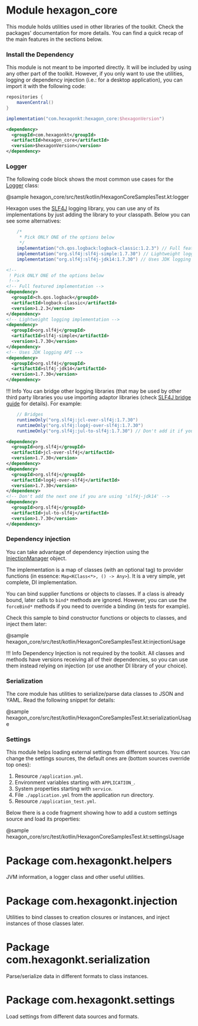 
# Module hexagon_core

This module holds utilities used in other libraries of the toolkit. Check the packages'
documentation for more details. You can find a quick recap of the main features in the sections
below.

### Install the Dependency

This module is not meant to be imported directly. It will be included by using any other part of the
toolkit. However, if you only want to use the utilities, logging or dependency injection (i.e.: for
a desktop application), you can import it with the following code:

```groovy tab="build.gradle"
repositories {
    mavenCentral()
}

implementation("com.hexagonkt:hexagon_core:$hexagonVersion")
```

```xml tab="pom.xml"
<dependency>
  <groupId>com.hexagonkt</groupId>
  <artifactId>hexagon_core</artifactId>
  <version>$hexagonVersion</version>
</dependency>
```

### Logger

The following code block shows the most common use cases for the [Logger] class:

@sample hexagon_core/src/test/kotlin/HexagonCoreSamplesTest.kt:logger

Hexagon uses the [SLF4J] logging library, you can use any of its implementations by just adding the
library to your classpath. Below you can see some alternatives:

[SLF4J]: http://www.slf4j.org

```groovy tab="build.gradle"
    /*
     * Pick ONLY ONE of the options below
     */
    implementation("ch.qos.logback:logback-classic:1.2.3") // Full featured implementation
    implementation("org.slf4j:slf4j-simple:1.7.30") // Lightweight logging implementation
    implementation("org.slf4j:slf4j-jdk14:1.7.30") // Uses JDK logging API
```

```xml tab="pom.xml"
<!--
 ! Pick ONLY ONE of the options below
 !-->
<!-- Full featured implementation -->
<dependency>
  <groupId>ch.qos.logback</groupId>
  <artifactId>logback-classic</artifactId>
  <version>1.2.3</version>
</dependency>
<!-- Lightweight logging implementation -->
<dependency>
  <groupId>org.slf4j</groupId>
  <artifactId>slf4j-simple</artifactId>
  <version>1.7.30</version>
</dependency>
<!-- Uses JDK logging API -->
<dependency>
  <groupId>org.slf4j</groupId>
  <artifactId>slf4j-jdk14</artifactId>
  <version>1.7.30</version>
</dependency>
```

!!! Info
    You can bridge other logging libraries (that may be used by other third party libraries you use
    importing adaptor libraries (check [SLF4J bridge guide](http://www.slf4j.org/legacy.html) for
    details). For example:

```groovy tab="build.gradle"
    // Bridges
    runtimeOnly("org.slf4j:jcl-over-slf4j:1.7.30")
    runtimeOnly("org.slf4j:log4j-over-slf4j:1.7.30")
    runtimeOnly("org.slf4j:jul-to-slf4j:1.7.30") // Don't add it if you are using 'slf4j-jdk14'
```

```xml tab="pom.xml"
<dependency>
  <groupId>org.slf4j</groupId>
  <artifactId>jcl-over-slf4j</artifactId>
  <version>1.7.30</version>
</dependency>
<dependency>
  <groupId>org.slf4j</groupId>
  <artifactId>log4j-over-slf4j</artifactId>
  <version>1.7.30</version>
</dependency>
<!-- Don't add the next one if you are using 'slf4j-jdk14' -->
<dependency>
  <groupId>org.slf4j</groupId>
  <artifactId>jul-to-slf4j</artifactId>
  <version>1.7.30</version>
</dependency>
```

[Logger]: com.hexagonkt.helpers/-logger/index.md

### Dependency injection

You can take advantage of dependency injection using the [InjectionManager] object.

The implementation is a map of classes (with an optional tag) to provider functions (in essence:
`Map<KClass<*>, () -> Any>`). It is a very simple, yet complete, DI implementation.

You can bind supplier functions or objects to classes. If a class is already bound, later calls to
`bind*` methods are ignored. However, you can use the `forceBind*` methods if you need to override
a binding (in tests for example).

Check this sample to bind constructor functions or objects to classes, and inject them later:

@sample hexagon_core/src/test/kotlin/HexagonCoreSamplesTest.kt:injectionUsage

!!! Info
    Dependency Injection is not required by the toolkit. All classes and methods have versions
    receiving all of their dependencies, so you can use them instead relying on injection (or use
    another DI library of your choice).

[InjectionManager]: com.hexagonkt.injection/-injection-manager/index.md

### Serialization

The core module has utilities to serialize/parse data classes to JSON and YAML. Read the following
snippet for details:

@sample hexagon_core/src/test/kotlin/HexagonCoreSamplesTest.kt:serializationUsage

### Settings

This module helps loading external settings from different sources. You can change the settings
sources, the default ones are (bottom sources override top ones):

1. Resource `/application.yml`.
2. Environment variables starting with `APPLICATION_`.
3. System properties starting with `service`.
4. File `./application.yml` from the application run directory.
5. Resource `/application_test.yml`.

Below there is a code fragment showing how to add a custom settings source and load its properties:

@sample hexagon_core/src/test/kotlin/HexagonCoreSamplesTest.kt:settingsUsage

# Package com.hexagonkt.helpers

JVM information, a logger class and other useful utilities.

# Package com.hexagonkt.injection

Utilities to bind classes to creation closures or instances, and inject instances of those classes
later.

# Package com.hexagonkt.serialization

Parse/serialize data in different formats to class instances.

# Package com.hexagonkt.settings

Load settings from different data sources and formats.


